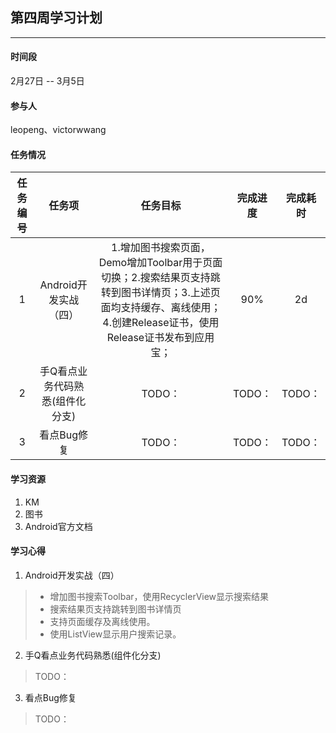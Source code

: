 ## 第四周学习计划
***

#### 时间段
2月27日 -- 3月5日  

#### 参与人
leopeng、victorwwang  

#### 任务情况
|任务编号|任务项|任务目标|完成进度|完成耗时|
|:--:|:--:|:--:|:--:|:--:|
|1|Android开发实战（四）|1.增加图书搜索页面，Demo增加Toolbar用于页面切换；2.搜索结果页支持跳转到图书详情页；3.上述页面均支持缓存、离线使用；4.创建Release证书，使用Release证书发布到应用宝；|90%|2d|
|2|手Q看点业务代码熟悉(组件化分支)|TODO：|TODO：|TODO：|
|3|看点Bug修复|TODO：|TODO：|TODO：|

#### 学习资源
1. KM
2. 图书
3. Android官方文档

#### 学习心得

1. Android开发实战（四）
> - 增加图书搜索Toolbar，使用RecyclerView显示搜索结果
> - 搜索结果页支持跳转到图书详情页
> - 支持页面缓存及离线使用。
> - 使用ListView显示用户搜索记录。

2. 手Q看点业务代码熟悉(组件化分支)
> TODO：

3. 看点Bug修复
> TODO：
